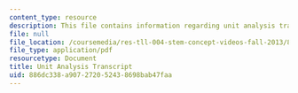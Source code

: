 ```yaml
---
content_type: resource
description: This file contains information regarding unit analysis transcript.
file: null
file_location: /coursemedia/res-tll-004-stem-concept-videos-fall-2013/886dc338a907272052438698bab47faa_MITRES_TLL-004F13_UnitAnal.pdf
file_type: application/pdf
resourcetype: Document
title: Unit Analysis Transcript
uid: 886dc338-a907-2720-5243-8698bab47faa
---
```

